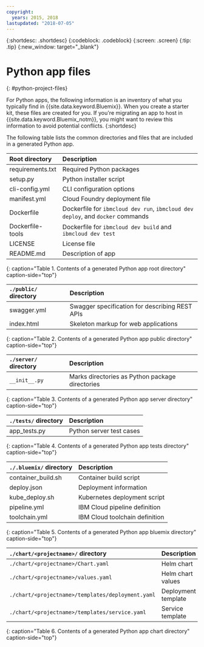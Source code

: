 ```yaml
---
copyright:
  years: 2015, 2018
lastupdated: "2018-07-05"
---
```


{:shortdesc: .shortdesc}
{:codeblock: .codeblock}
{:screen: .screen}
{:tip: .tip}
{:new_window: target="_blank"}

# Python app files
{: #python-project-files}

For Python apps, the following information is an inventory of what you typically find in {{site.data.keyword.Bluemix}}. When you create a starter kit, these files are created for you. If you're migrating an app to host in {{site.data.keyword.Bluemix_notm}}, you might want to review this information to avoid potential conflicts.
{:shortdesc}

The following table lists the common directories and files that are included in a generated Python app.

| Root directory                                     | Description                       |
|:------------------------------------------------|:------------------------------------------|
| requirements.txt | Required Python packages |
| setup.py | Python installer script |
| cli-config.yml | CLI configuration options |
| manifest.yml | Cloud Foundry deployment file |
| Dockerfile | Dockerfile for `ibmcloud dev run`, `ibmcloud dev deploy`, and `docker` commands |
| Dockerfile-tools | Dockerfile for `ibmcloud dev build` and `ibmcloud dev test` |
| LICENSE | License file |
| README.md | Description of app |
{: caption="Table 1. Contents of a generated Python app root directory" caption-side="top"}

| `./public/` directory | Description |
|:------------------------------------------------|:------------------------------------------|
| swagger.yml | Swagger specification for describing REST APIs |
| index.html | Skeleton markup for web applications |
{: caption="Table 2. Contents of a generated Python app public directory" caption-side="top"}

| `./server/` directory | Description |
|:------------------------------------------------|:------------------------------------------|
| `__init__.py` | Marks directories as Python package directories |
{: caption="Table 3. Contents of a generated Python app server directory" caption-side="top"}

| `./tests/` directory | Description |
|:------------------------------------------------|:------------------------------------------|
| app_tests.py | Python server test cases |
{: caption="Table 4. Contents of a generated Python app tests directory" caption-side="top"}

| `./.bluemix/` directory | Description |
|:------------------------------------------------|:------------------------------------------|
| container_build.sh | Container build script |
| deploy.json | Deployment information |
| kube_deploy.sh | Kubernetes deployment script |
| pipeline.yml | IBM Cloud pipeline definition |
| toolchain.yml | IBM Cloud toolchain definition |
{: caption="Table 5. Contents of a generated Python app bluemix directory" caption-side="top"}

| `./chart/<projectname>/` directory | Description |
|:------------------------------------------------|:------------------------------------------|
| `./chart/<projectname>/Chart.yaml` | Helm chart |
| `./chart/<projectname>/values.yaml` | Helm chart values |
| `./chart/<projectname>/templates/deployment.yaml` | Deployment template |
| `./chart/<projectname>/templates/service.yaml` | Service template |
{: caption="Table 6. Contents of a generated Python app chart directory" caption-side="top"}
